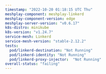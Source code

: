 ```yaml
---
timestamp: "2022-10-20 01:18:15 UTC Thu"
meshplay-component: meshplay-linkerd
meshplay-component-version: edge
meshplay-server-version: "v0.6.17"
k8s-distro: minikube
k8s-version: "v1.24.7"
service-mesh: Linkerd
service-mesh-version: "stable-2.12.2"
tests:
  pod/linkerd-destination: "Not Running"
  pod/linkerd-identity: "Not Running"
  pod/linkerd-proxy-injector:  "Not Running"
overall-status: "failing"
---
```

